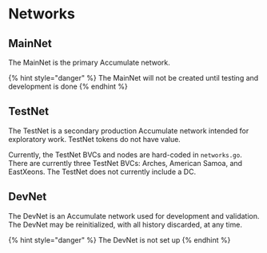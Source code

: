 # Networks

## MainNet

The MainNet is the primary Accumulate network.

{% hint style="danger" %}
The MainNet will not be created until testing and development is done
{% endhint %}

## TestNet

The TestNet is a secondary production Accumulate network intended for exploratory work. TestNet tokens do not have value.

Currently, the TestNet BVCs and nodes are hard-coded in `networks.go`. There are currently three TestNet BVCs: Arches, American Samoa, and EastXeons. The TestNet does not currently include a DC.

## DevNet

The DevNet is an Accumulate network used for development and validation. The DevNet may be reinitialized, with all history discarded, at any time.

{% hint style="danger" %}
The DevNet is not set up
{% endhint %}
